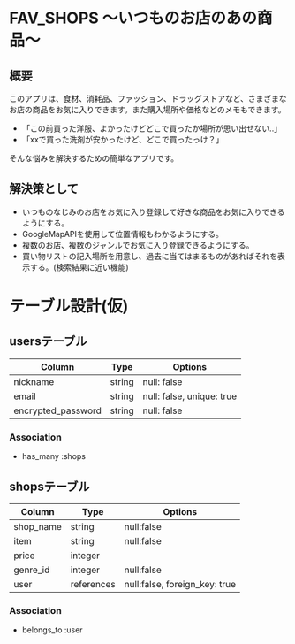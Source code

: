 # FAV_SHOPS 〜いつものお店のあの商品〜

## 概要
このアプリは、食材、消耗品、ファッション、ドラッグストアなど、さまざまなお店の商品をお気に入りできます。また購入場所や価格などのメモもできます。

- 「この前買った洋服、よかったけどどこで買ったか場所が思い出せない..」
- 「xxで買った洗剤が安かったけど、どこで買ったっけ？」

そんな悩みを解決するための簡単なアプリです。

## 解決策として
- いつものなじみのお店をお気に入り登録して好きな商品をお気に入りできるようにする。
- GoogleMapAPIを使用して位置情報もわかるようにする。
- 複数のお店、複数のジャンルでお気に入り登録できるようにする。
- 買い物リストの記入場所を用意し、過去に当てはまるものがあればそれを表示する。(検索結果に近い機能)

# テーブル設計(仮)

## usersテーブル

| Column             | Type    | Options                   |
| ------------------ | ------- | ------------------------- |
| nickname           | string  | null: false               |
| email              | string  | null: false, unique: true |
| encrypted_password | string  | null: false               |

### Association
- has_many :shops

## shopsテーブル

| Column    | Type      | Options                      |
| --------- | -------   | ---------------------------- |
| shop_name | string    | null:false                   |
| item      | string    | null:false                   |
| price     | integer   |                              |
| genre_id  | integer   | null:false                   |
| user      | references| null:false, foreign_key: true|

### Association
- belongs_to :user